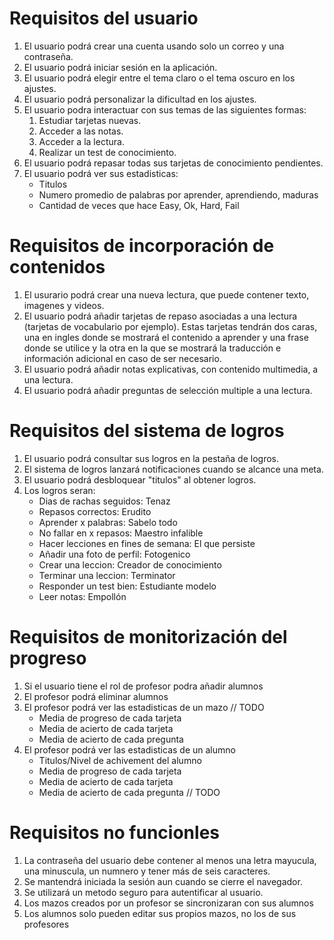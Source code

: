 # Requisitos del usuario
1. El usuario podrá crear una cuenta usando solo un correo y una contraseña.
2. El usuario podrá iniciar sesión en la aplicación.
3. El usuario podrá elegir entre el tema claro o el tema oscuro en los ajustes.
4. El usuario podrá personalizar la dificultad en los ajustes.
5. El usuario podra interactuar con sus temas de las siguientes formas:
   1. Estudiar tarjetas nuevas.
   2. Acceder a las notas.
   3. Acceder a la lectura.
   4. Realizar un test de conocimiento. 
6. El usuario podrá repasar todas sus tarjetas de conocimiento pendientes.
7. El usuario podrá ver sus estadisticas: 
   - Titulos
   - Numero promedio de palabras por aprender, aprendiendo, maduras  
   - Cantidad de veces que hace Easy, Ok, Hard, Fail                 


# Requisitos de incorporación de contenidos 
1. El usurario podrá crear una nueva lectura, que puede contener texto, imagenes y videos.
2. El usuario podrá añadir tarjetas de repaso asociadas a una lectura (tarjetas de vocabulario por ejemplo). Estas tarjetas tendrán dos caras, una en ingles donde se mostrará el contenido a aprender y una frase donde se utilice y la otra en la que se mostrará la traducción e información adicional en caso de ser necesario.
3. El usuario podrá añadir notas explicativas, con contenido multimedia, a una lectura.
4. El usuario podrá añadir preguntas de selección multiple a una lectura. 


# Requisitos del sistema de logros 
1. El usuario podrá consultar sus logros en la pestaña de logros. 
2. El sistema de logros lanzará notificaciones cuando se alcance una meta. 
3. El usuario podrá desbloquear "titulos" al obtener logros. 
4. Los logros seran:
   - Dias de rachas seguidos: Tenaz      
   - Repasos correctos: Erudito            
   - Aprender x palabras: Sabelo todo     
   - No fallar en x repasos: Maestro infalible  
   - Hacer lecciones en fines de semana: El que persiste 
   - Añadir una foto de perfil: Fotogenico  
   - Crear una leccion: Creador de conocimiento 
   - Terminar una leccion: Terminator  
   - Responder un test bien: Estudiante modelo
   - Leer notas: Empollón  

# Requisitos de monitorización del progreso
1. Si el usuario tiene el rol de profesor podra añadir alumnos
2. El profesor podrá eliminar alumnos
3. El profesor podrá ver las estadisticas de un mazo // TODO
   - Media de progreso de cada tarjeta
   - Media de acierto de cada tarjeta
   - Media de acierto de cada pregunta
4. El profesor podrá ver las estadisticas de un alumno 
   - Titulos/Nivel de achivement del alumno
   - Media de progreso de cada tarjeta 
   - Media de acierto de cada tarjeta
   - Media de acierto de cada pregunta // TODO

# Requisitos no funcionles
1. La contraseña del usuario debe contener al menos una letra mayucula, una minuscula, un numnero y tener más de seis caracteres.
2. Se mantendrá iniciada la sesión aun cuando se cierre el navegador.
3. Se utilizará un metodo seguro para autentificar al usuario.
4. Los mazos creados por un profesor se sincronizaran con sus alumnos
5. Los alumnos solo pueden editar sus propios mazos, no los de sus profesores